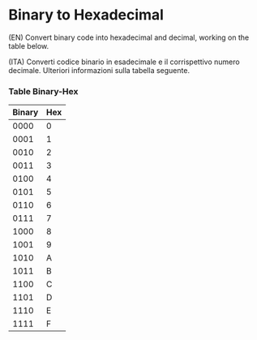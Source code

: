 # Binary to Hexadecimal

(EN)
Convert binary code into hexadecimal and decimal, working on the table below.

(ITA)
Converti codice binario in esadecimale e il corrispettivo numero decimale. Ulteriori informazioni sulla tabella seguente.<br/>

### Table Binary-Hex
| Binary | Hex |
|--------|-----|
|  0000  |  0  |
|  0001	 |  1  |
|  0010  |	2  |
|  0011  |	3  |
|  0100  |	4  |
|  0101  |	5  |
|  0110  |	6  |
|  0111  |	7  |
|  1000  |	8  |
|  1001  |	9  |
|  1010  |	A  |
|  1011  |	B  |
|  1100  |	C  |
|  1101  |	D  |
|  1110  |	E  |
|  1111  |	F  |
